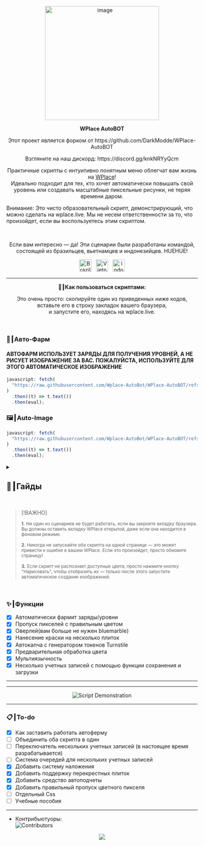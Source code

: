 <p align="center">
  <img width="300" height="300" alt="image" src="https://github.com/user-attachments/assets/92c38d55-37ef-4e88-bf24-9dba693fa0ab" />
</p>

<p align="center"><strong>WPlace AutoBOT</strong></p>
<p align="center">
Этот проект является форком от https://github.com/DarkModde/WPlace-AutoBOT
</p>
<p align="center">
  Взгляните на наш дискорд: https://discord.gg/knkNRYyQcm
</p>
<p align="center">
  Практичные скрипты с интуитивно понятным меню облегчат вам жизнь на <a href="https://wplace.live" target="_blank">WPlace</a>!<br>
  Идеально подходит для тех, кто хочет автоматически повышать свой уровень или создавать масштабные пиксельные рисунки, не теряя времени даром.
  
  Внимание: Это чисто образовательный скрипт, демонстрирующий, что можно сделать на wplace.live. Мы не несем ответственности за то, что произойдет, если вы воспользуетесь этим скриптом.
</p>

<br>

<p align="center">
  Если вам интересно — да! Эти сценарии были разработаны командой, состоящей из бразильцев, вьетнамцев и индонезийцев. HUEHUE!</strong></sub>
  <p align="center">
  <img src="https://cdn.jsdelivr.net/gh/hjnilsson/country-flags/svg/br.svg" alt="Brazil" width="32"/>
  &nbsp;
  <img src="https://cdn.jsdelivr.net/gh/hjnilsson/country-flags/svg/vn.svg" alt="Vietnam" width="32"/>
  &nbsp;
  <img src="https://cdn.jsdelivr.net/gh/hjnilsson/country-flags/svg/id.svg" alt="Indonesia" width="32"/>
</p>
</p>

---

<p align="center"><strong>🚀┃Как пользоваться скриптами:</strong></p>

<p align="center">
  Это очень просто: скопируйте один из приведенных ниже кодов, вставьте его в строку закладок вашего браузера,<br>
  и запустите его, находясь на wplace.live.
</p>

<br>

### 🎯┃Авто-Фарм

#### АВТОФАРМ ИСПОЛЬЗУЕТ ЗАРЯДЫ ДЛЯ ПОЛУЧЕНИЯ УРОВНЕЙ, А НЕ РИСУЕТ ИЗОБРАЖЕНИЕ ЗА ВАС. ПОЖАЛУЙСТА, ИСПОЛЬЗУЙТЕ ДЛЯ ЭТОГО АВТОМАТИЧЕСКОЕ ИЗОБРАЖЕНИЕ

```js
javascript: fetch(
  "https://raw.githubusercontent.com/Wplace-AutoBot/WPlace-AutoBOT/refs/heads/main/Auto-Farm.js"
)
  .then((t) => t.text())
  .then(eval);
```

### 🖼️┃Auto-Image

```js
javascript: fetch(
  "https://raw.githubusercontent.com/Wplace-AutoBot/WPlace-AutoBOT/refs/heads/main/Auto-Image.js"
)
  .then((t) => t.text())
  .then(eval);
```

<details>
  <summary><h2>📖┃Гайды</h2></summary>

---

![Часть 1](https://i.imgur.com/yneG5if.png)

---

![Часть 2](https://i.imgur.com/ZRpU0wZ.png)

---

![Часть 3](https://i.imgur.com/lfjfcEw.png)

</details>

<br>

> [!ВАЖНО]
>
> <p><sub><strong>1.</strong> Ни один из сценариев не будет работать, если вы закроете вкладку браузера. Вы должны оставить вкладку WPlace открытой, даже если она находится в фоновом режиме.</sub></p>
> <p><sub><strong>2.</strong> Никогда не запускайте оба скрипта на одной странице — это может привести к ошибке в вашем WPlace. Если это произойдет, просто обновите страницу!</sub></p>
> <p><sub><strong>3.</strong> Если скрипт не распознает доступные цвета, просто нажмите кнопку "Нарисовать", чтобы отобразить их — только после этого запустите автоматическое создание изображений.</sub></p>

<br>

### ✨┃Функции

- [x] Автоматически фармит заряды/уровни
- [x] Пропуск пикселей с правильным цветом
- [x] Оверлей(вам больше не нужен bluemarble)
- [x] Нанесение краски на несколько плиток
- [x] Автокапча с генератором токенов Turnstile
- [x] Предварительная обработка цвета
- [x] Мультиязычность
- [x] Несколько учетных записей с помощью функции сохранения и загрузки

---

---

<p align="center">
  <img src="https://i.imgur.com/lyNQUsY.png" alt="Script Demonstration"/>
</p>

---

### 📋┃To-do

- [x] Как заставить работать автоферму
- [ ] Объединить оба скрипта в один
- [ ] Переключатель нескольких учетных записей (в настоящее время разрабатывается)
- [ ] Система очередей для нескольких учетных записей
- [x] Добавить систему наложения
- [x] Добавить поддержку перекрестных плиток
- [x] Добавить средство автоподчеты
- [x] Добавить правильный пропуск цветного пикселя
- [ ] Отдельный Css
- [ ] Учебные пособия

---

- Контрибьютуоры:  
  <img src="https://contrib.rocks/image?repo=Wplace-AutoBot/WPlace-AutoBOT" alt="Contributors" />

<p align="center">
  <a href="#"><img src="https://komarev.com/ghpvc/?username=WPlace-AutoBOT&style=for-the-badge&label=Views:&color=gray"/></a>
</p>
